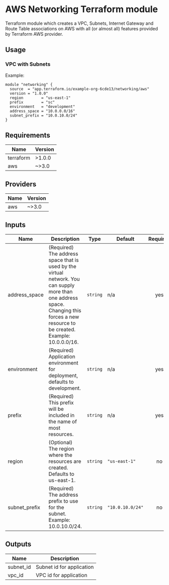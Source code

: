 # AWS Networking Terraform module

Terraform module which creates a VPC, Subnets, Internet Gateway and Route Table associations on AWS with all (or almost all) features provided by Terraform AWS provider.

## Usage

### VPC with Subnets

Example:

```hcl
module "networking" {
  source  = "app.terraform.io/example-org-6cde13/networking/aws"
  version = "1.0.0"
  region        = "us-east-1"
  prefix        = "sc"
  environment   = "development"
  address_space = "10.0.0.0/16"
  subnet_prefix = "10.0.10.0/24"
}
```

## Requirements

| Name | Version |
|------|---------|
| terraform | >1.0.0 |
| aws | ~>3.0 |

## Providers

| Name | Version |
|------|---------|
| aws | ~>3.0 |

## Inputs

| Name | Description | Type | Default | Required |
|------|-------------|------|---------|:--------:|
| address\_space | (Required) The address space that is used by the virtual network. You can supply more than one address space. Changing this forces a new resource to be created. Example: 10.0.0.0/16. | `string` | n/a | yes |
| environment | (Required) Application environment for deployment, defaults to development. | `string` | n/a | yes |
| prefix | (Required) This prefix will be included in the name of most resources. | `string` | n/a | yes |
| region | (Optional) The region where the resources are created. Defaults to us-east-1. | `string` | `"us-east-1"` | no |
| subnet\_prefix | (Required) The address prefix to use for the subnet. Example: 10.0.10.0/24. | `string` | `"10.0.10.0/24"` | no |

## Outputs

| Name | Description |
|------|-------------|
| subnet\_id | Subnet id for application |
| vpc\_id | VPC id for application |